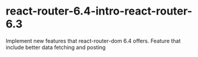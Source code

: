 # react-router-6.4-intro-react-router-6.3
Implement new features that react-router-dom 6.4 offers. Feature that include better data fetching and posting

